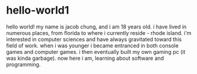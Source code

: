 # hello-world1

hello world! my name is jacob chung, and i am 18 years old. i have lived in numerous places, from florida to where i currently reside - rhode island. i'm interested in computer sciences and have always gravitated toward this field of work. when i was younger i became entranced in both console games and computer games. i then eventually built my own gaming pc (it was kinda garbage). now here i am, learning about software and programming. 

